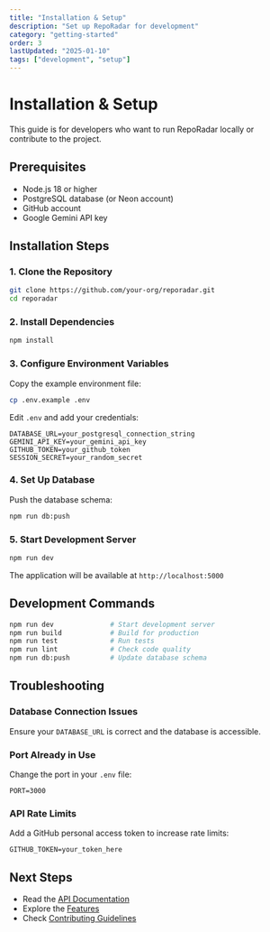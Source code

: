 ```yaml
---
title: "Installation & Setup"
description: "Set up RepoRadar for development"
category: "getting-started"
order: 3
lastUpdated: "2025-01-10"
tags: ["development", "setup"]
---
```


# Installation & Setup

This guide is for developers who want to run RepoRadar locally or contribute to the project.

## Prerequisites

- Node.js 18 or higher
- PostgreSQL database (or Neon account)
- GitHub account
- Google Gemini API key

## Installation Steps

### 1. Clone the Repository

```bash
git clone https://github.com/your-org/reporadar.git
cd reporadar
```

### 2. Install Dependencies

```bash
npm install
```

### 3. Configure Environment Variables

Copy the example environment file:

```bash
cp .env.example .env
```

Edit `.env` and add your credentials:

```env
DATABASE_URL=your_postgresql_connection_string
GEMINI_API_KEY=your_gemini_api_key
GITHUB_TOKEN=your_github_token
SESSION_SECRET=your_random_secret
```

### 4. Set Up Database

Push the database schema:

```bash
npm run db:push
```

### 5. Start Development Server

```bash
npm run dev
```

The application will be available at `http://localhost:5000`

## Development Commands

```bash
npm run dev              # Start development server
npm run build            # Build for production
npm run test             # Run tests
npm run lint             # Check code quality
npm run db:push          # Update database schema
```

## Troubleshooting

### Database Connection Issues

Ensure your `DATABASE_URL` is correct and the database is accessible.

### Port Already in Use

Change the port in your `.env` file:

```env
PORT=3000
```

### API Rate Limits

Add a GitHub personal access token to increase rate limits:

```env
GITHUB_TOKEN=your_token_here
```

## Next Steps

- Read the [API Documentation](../api-reference/index.md)
- Explore the [Features](../features/index.md)
- Check [Contributing Guidelines](../../README.md)
